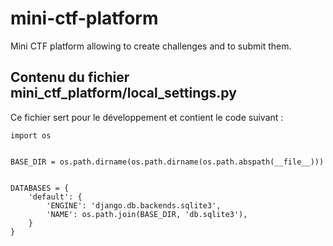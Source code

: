 # mini-ctf-platform
Mini CTF platform allowing to create challenges and to submit them. 

## Contenu du fichier mini_ctf_platform/local_settings.py
Ce fichier sert pour le développement et contient le code suivant : 

```
import os


BASE_DIR = os.path.dirname(os.path.dirname(os.path.abspath(__file__)))


DATABASES = {
    'default': {
        'ENGINE': 'django.db.backends.sqlite3',
        'NAME': os.path.join(BASE_DIR, 'db.sqlite3'),
    }
}
```
